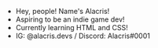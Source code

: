 - Hey, people! Name's Alacris!
- Aspiring to be an indie game dev!
- Currently learning HTML and CSS!
- IG: @alacris.devs / Discord: Alacris#0001

<!---
AlacrisDevs/AlacrisDevs is a ✨ special ✨ repository because its `README.md` (this file) appears on your GitHub profile.
You can click the Preview link to take a look at your changes.
--->
